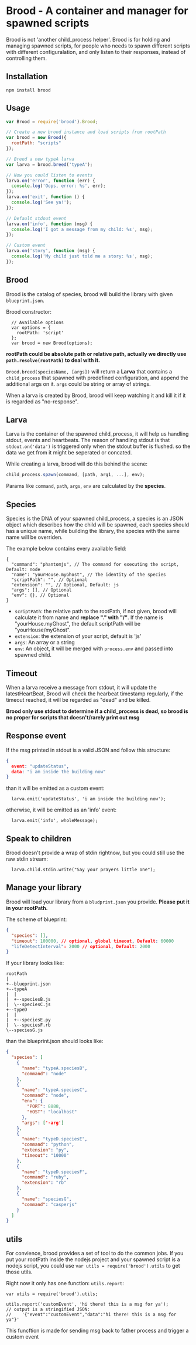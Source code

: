 # Brood - A container and manager for spawned scripts
Brood is not 'another child_process helper'. Brood is for holding and 
managing spawned scripts, for people who needs to spawn different scripts with
different configuralation, and only listen to their responses, instead of
controlling them.

## Installation
`` npm install brood ``

## Usage

```JavaScript
var Brood = require('brood').Brood;

// Create a new brood instance and load scripts from rootPath
var brood = new Brood({
  rootPath: "scripts"
});

// Breed a new typeA larva
var larva = brood.breed('typeA');

// Now you could listen to events
larva.on('error', function (err) {
  console.log('Oops, error: %s', err);
});
larva.on('exit', function () {
  console.log('See ya!');
});

// Default stdout event
larva.on('info', function (msg) {
  console.log('I got a message from my child: %s', msg);
});

// Custom event
larva.on('story', function (msg) {
  console.log('My child just told me a story: %s', msg);
});
```

## Brood
Brood is the catalog of species, brood will build the library with given 
``blueprint.json``.

Brood constructor:
```
  // Available options
  var options = {
    rootPath: 'script'
  };
  var brood = new Brood(options);
```

__rootPath could be absolute path or relative path, actually we directly use
``path.resolve(rootPath)`` to deal with it.__

``Brood.breed(speciesName, [args])`` will return a __Larva__ that contains a 
``child_process`` that spawned with predefined configuration, and append the
additional args on it. ``args`` could be string or array of strings.

When a larva is created by Brood, brood will keep watching it and kill it if 
it is regarded as "no-response".

## Larva
Larva is the container of the spawned child_process, it will help us handling
stdout, events and heartbeats. The reason of handling stdout is that ``stdout.on('data')``
is triggered only when the stdout buffer is flushed. so the data we get from it
might be seperated or concated.

While creating a larva, brood will do this behind the scene:
```Javascript
child_process.spawn(command, [path, arg1, ...], env);
```
Params like ``command``, ``path``, ``args``, ``env`` are calculated by the
__species__.

## Species
Species is the DNA of your spawned child_process, a species is an JSON object
which describes how the child will be spawned, each species should has a unique
name, while building the library, the species with the same name will be overriden. 

The example below contains every available field:
```
{
  "command": "phantomjs", // The command for executing the script, Default: node
  "name": "yourHouse.myGhost", // The identity of the species
  "scriptPath": "", // Optional 
  "extension": "", // Optional, Default: js
  "args": [], // Optional
  "env": {}, // Optional
}
```

- ``scriptPath``: the relative path to the rootPath, if not given, brood will 
calculate it from name and __replace "." with "/"__. If the name is "yourHouse.myGhost",
the default scriptPath will be "yourHouse/myGhost".
- ``extension``: the extension of your script, default is 'js'
- ``args``: An array or a string
- ``env``: An object, it will be merged with ``process.env`` and passed into spawned
child.

## Timeout
When a larva receive a message from stdout, it will update the latestHeartBeat,
Brood will check the hearbeat timestamp regularly, if the timeout reached, it
will be regarded as "dead" and be killed. 

__Brood only use stdout to determine if a child_process is dead, so brood is no
proper for scripts that doesn't/rarely print out msg__

## Response event
If the msg printed in stdout is a valid JSON and follow this structure:
```JSON
{
  event: "updateStatus", 
  data: "i am inside the building now"
}
```
than it will be emitted as a custom event:
```
  larva.emit('updateStatus', 'i am inside the building now');
```
otherwise, it will be emitted as an 'info' event:
```
  larva.emit('info', wholeMessage);
```

## Speak to children
Brood doesn't provide a wrap of stdin rightnow, but you could still use the raw
stdin stream:
```
  larva.child.stdin.write("Say your prayers little one");
```

## Manage your library
Brood will load your library from a ``bludprint.json`` you provide. __Please put
it in your rootPath.__

The scheme of blueprint:
```JSON
{
  "species": [],
  "timeout": 100000, // optional, global timeout, Default: 60000 
  "lifeDetectInterval": 2000 // optional, Default: 2000
}
```

If your library looks like:
```Clean
rootPath
|
+--blueprint.json
+--typeA
|  |
|  +--speciesB.js
|  \--speciesC.js
+--typeD
|  |
|  +--speciesE.py
|  \--speciesF.rb
\--speciesG.js
```

than the blueprint.json should looks like:
```JSON
{
  "species": [
    {
      "name": "typeA.speciesB",
      "command": "node"
    },
    {
      "name": "typeA.speciesC",
      "command": "node",
      "env": {
        "PORT": 8888,
        "HOST": "localhost" 
      },
      "args": ['-arg']
    },
    {
      "name": "typeD.speciesE",
      "command": "python",
      "extension": "py",
      "timeout": "10000"
    },
    {
      "name": "typeD.speciesF",
      "command": "ruby",
      "extension": "rb"
    },
    {
      "name": "speciesG",
      "command": "casperjs"
    }
  ]  
}
```

## utils
For convience, brood provides a set of tool to do the common jobs. If you put
your rootPath inside the nodejs project and your spawned script is a nodejs 
script, you could use ``var utils = require('brood').utils`` to get those utils.

Right now it only has one function: ``utils.report``:
```
var utils = require('brood').utils;

utils.report('customEvent', 'hi there! this is a msg for ya');
// output is a stringified JSON: 
//    '{"event":"customEvent","data":"hi there! this is a msg for ya"}'

```

This funcftion is made for sending msg back to father process and trigger a
custom event

